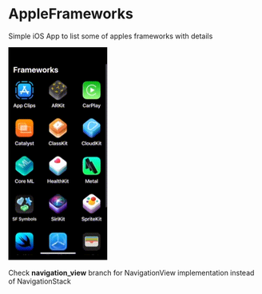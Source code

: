 # AppleFrameworks

Simple iOS App to list some of apples frameworks with details

![screen-gif](./demo.gif)

Check **navigation_view** branch for NavigationView implementation instead of NavigationStack
